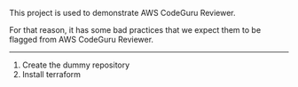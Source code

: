 This project is used to demonstrate AWS CodeGuru Reviewer.

For that reason, it has some bad practices that we expect them to be flagged from AWS CodeGuru Reviewer.

---
1. Create the dummy repository
2. Install terraform
